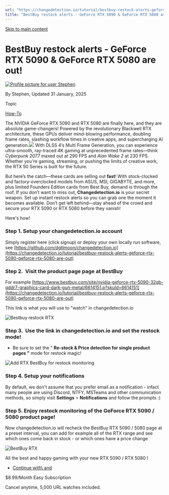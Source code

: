 ```yaml
---
url: "https://changedetection.io/tutorial/bestbuy-restock-alerts-geforce-rtx-5090-geforce-rtx-5080-are-out"
title: "BestBuy restock alerts - GeForce RTX 5090 & GeForce RTX 5080 are out! | changedetection.io"
---
```


[Skip to main content](https://changedetection.io/tutorial/bestbuy-restock-alerts-geforce-rtx-5090-geforce-rtx-5080-are-out#main-content)

# BestBuy restock alerts - GeForce RTX 5090 & GeForce RTX 5080 are out!

[![Profile picture for user Stephen](https://changedetection.io/sites/changedetection.io/files/styles/thumbnail/public/pictures/2023-08/stephen.png?itok=P4ZqxWgD)](https://changedetection.io/tech-writer/stephen)

By Stephen, Updated 31 January, 2025



Topic

[How-To](https://changedetection.io/topic/how)

The NVIDIA GeForce RTX 5090 and RTX 5080 are finally here, and they are absolute game-changers! Powered by the revolutionary Blackwell RTX architecture, these GPUs deliver mind-blowing performance, doubling frame rates, slashing workflow times in creative apps, and supercharging AI generation.![](https://changedetection.io/sites/changedetection.io/files/inline-images/image_103.png) With DLSS 4’s Multi Frame Generation, you can experience ultra-smooth, ray-traced 4K gaming at unprecedented frame rates—think _Cyberpunk 2077_ maxed out at 290 FPS and _Alan Wake 2_ at 230 FPS. Whether you're gaming, streaming, or pushing the limits of creative work, the RTX 50 Series is built for the future.

But here’s the catch—these cards are selling out **fast**! With stock-clocked and factory-overclocked models from ASUS, MSI, GIGABYTE, and more, plus limited Founders Edition cards from Best Buy, demand is through the roof. If you don’t want to miss out, **Changedetection.io** is your secret weapon. Set up instant restock alerts so you can grab one the moment it becomes available. Don’t get left behind—stay ahead of the crowd and secure your RTX 5090 or RTX 5080 before they vanish!

Here's how!

### Step 1. Setup your changedetection.io account

Simply register here (click signup) or deploy your own locally run software, see [https://github.com/dgtlmoon/changedetection.io](https://changedetection.io/tutorial/bestbuy-restock-alerts-geforce-rtx-5090-geforce-rtx-5080-are-out)

### Step 2.  Visit the product page page at BestBuy

For example [https://www.bestbuy.com/site/nvidia-geforce-rtx-5090-32gb-gddr7-graphics-card-dark-gun-metal/6614151.p?skuId=6614151](https://changedetection.io/tutorial/bestbuy-restock-alerts-geforce-rtx-5090-geforce-rtx-5080-are-out)

This link is what you will use to "watch" in changedetection.io

![Bestbuy restock RTX](https://changedetection.io/sites/changedetection.io/files/inline-images/bestbuy-geforce-rtx.jpg)

### Step 3.  Use the link in changedetection.io and set the restock mode!

- Be sure to set the " **Re-stock & Price detection for single product pages "** mode for restock magic!


![Add RTX BestBuy for restock monitoring](https://changedetection.io/sites/changedetection.io/files/inline-images/image_101.png)

### Step 4. Setup your notifications

By default, we don't assume that you prefer email as a notification - infact many people are using Discord, NTFY, MSTeams and other communication methods, so simply visit **Settings** \> **Notifications** and follow the prompts :)

### Step 5. Enjoy restock monitoring of the GeForce RTX 5090 / 5080 product page!

Now changedetection.io will recheck the BestBuy RTX 5090 / 5080 page at a preset interval, you can add for example all of the RTX range and see which ones come back in stock - or which ones have a price change

![BestBuy RTX](https://changedetection.io/sites/changedetection.io/files/inline-images/image_102.png)

All the best and happy gaming with your new RTX 5090 / RTX 5080 !

- [Continue with\\
    and](https://changedetection.io/checkout)

$8.99/Month Easy Subscription


Cancel anytime, 5,000 URL watches included.
